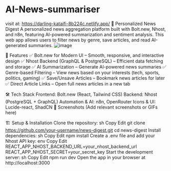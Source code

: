 # AI-News-summariser
visit at: https://darling-kataifi-8b224c.netlify.app/
📰 Personalized News Digest
A personalized news aggregation platform built with Bolt.new, Nhost, and n8n, featuring AI-powered summarization and sentiment analysis. This web app allows users to filter news by genre, save articles, and read AI-generated summaries.
![image](https://github.com/user-attachments/assets/6b360513-7060-48c1-a0eb-c66c12c8835c)


🚀 Features
✅ Bolt.new for Modern UI – Smooth, responsive, and interactive design
✅ Nhost Backend (GraphQL & PostgreSQL) – Efficient data fetching and storage
✅ AI Summarization – Generate AI-powered news summaries
✅ Genre-based Filtering – View news based on your interests (tech, sports, politics, gaming)
✅ Save/Unsave Articles – Bookmark news articles for later
✅ Direct Article Links – Open full news articles in a new tab

🛠️ Tech Stack
Frontend: Bolt.new (React, Tailwind CSS)
Backend: Nhost (PostgreSQL + GraphQL)
Automation & AI: n8n, OpenRouter
Icons & UI: Lucide-react, ShadCN
📸 Screenshots
(Add relevant screenshots or GIFs here)

🏗️ Setup & Installation
Clone the repository:
sh
Copy
Edit
git clone https://github.com/your-username/news-digest.git
cd news-digest
Install dependencies:
sh
Copy
Edit
npm install
Create a .env file and add your Nhost API key:
env
Copy
Edit
REACT_APP_NHOST_BACKEND_URL=your_nhost_backend_url
REACT_APP_NHOST_SECRET=your_secret_key
Start the development server:
sh
Copy
Edit
npm run dev
Open the app in your browser at http://localhost:3000

